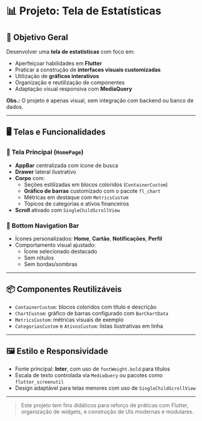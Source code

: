 # 📊 Projeto: Tela de Estatísticas

## 🎯 Objetivo Geral

Desenvolver uma **tela de estatísticas** com foco em:

- Aperfeiçoar habilidades em **Flutter**
- Praticar a construção de **interfaces visuais customizadas**
- Utilização de **gráficos interativos**
- Organização e reutilização de componentes
- Adaptação visual responsiva com **MediaQuery**

**Obs.:** O projeto é apenas visual, sem integração com backend ou banco de dados.

---

## 🖥️ Telas e Funcionalidades

### 📱 Tela Principal (`HomePage`)
- **AppBar** centralizada com ícone de busca
- **Drawer** lateral ilustrativo
- **Corpo** com:
  - Seções estilizadas em blocos coloridos (`ContainerCustom`)
  - **Gráfico de barras** customizado com o pacote `fl_chart`
  - Métricas em destaque com `MetricsCustom`
  - Tópicos de categorias e ativos financeiros
- **Scroll** ativado com `SingleChildScrollView`

### 🔽 Bottom Navigation Bar
- Ícones personalizados: **Home**, **Cartão**, **Notificações**, **Perfil**
- Comportamento visual ajustado:
  - Ícone selecionado destacado
  - Sem rótulos
  - Sem bordas/sombras

---

## 📦 Componentes Reutilizáveis

- `ContainerCustom`: blocos coloridos com título e descrição
- `ChartCustom`: gráfico de barras configurado com `BarChartData`
- `MetricsCustom`: métricas visuais de exemplo
- `CategoriasCustom` e `AtivosCustom`: listas ilustrativas em linha

---

## 🖼️ Estilo e Responsividade

- Fonte principal: **Inter**, com uso de `fontWeight.bold` para títulos
- Escala de texto controlada via `MediaQuery` ou pacotes como `flutter_screenutil`
- Design adaptável para telas menores com uso de `SingleChildScrollView`

---

> Este projeto tem fins didáticos para reforço de práticas com Flutter, organização de widgets, e construção de UIs modernas e modulares.
